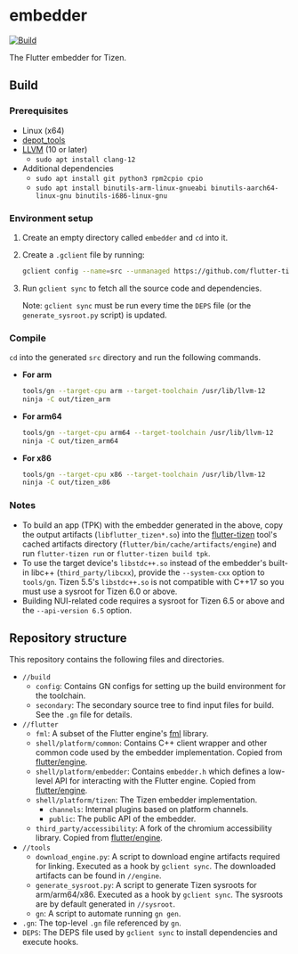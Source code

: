 # embedder

[![Build](https://github.com/flutter-tizen/embedder/workflows/Build/badge.svg)](https://github.com/flutter-tizen/embedder/actions)

The Flutter embedder for Tizen.

## Build

### Prerequisites

- Linux (x64)
- [depot_tools](https://commondatastorage.googleapis.com/chrome-infra-docs/flat/depot_tools/docs/html/depot_tools_tutorial.html#_setting_up)
- [LLVM](https://apt.llvm.org) (10 or later)
  - `sudo apt install clang-12`
- Additional dependencies
  - `sudo apt install git python3 rpm2cpio cpio`
  - `sudo apt install binutils-arm-linux-gnueabi binutils-aarch64-linux-gnu binutils-i686-linux-gnu`

### Environment setup

1. Create an empty directory called `embedder` and `cd` into it.

1. Create a `.gclient` file by running:

   ```sh
   gclient config --name=src --unmanaged https://github.com/flutter-tizen/embedder
   ```

1. Run `gclient sync` to fetch all the source code and dependencies.

   Note: `gclient sync` must be run every time the `DEPS` file (or the `generate_sysroot.py` script) is updated.

### Compile

`cd` into the generated `src` directory and run the following commands.

- **For arm**

  ```sh
  tools/gn --target-cpu arm --target-toolchain /usr/lib/llvm-12
  ninja -C out/tizen_arm
  ```

- **For arm64**

  ```sh
  tools/gn --target-cpu arm64 --target-toolchain /usr/lib/llvm-12
  ninja -C out/tizen_arm64
  ```

- **For x86**

  ```sh
  tools/gn --target-cpu x86 --target-toolchain /usr/lib/llvm-12
  ninja -C out/tizen_x86
  ```

### Notes

- To build an app (TPK) with the embedder generated in the above, copy the output artifacts (`libflutter_tizen*.so`) into the [flutter-tizen](https://github.com/flutter-tizen/flutter-tizen) tool's cached artifacts directory (`flutter/bin/cache/artifacts/engine`) and run `flutter-tizen run` or `flutter-tizen build tpk`.
- To use the target device's `libstdc++.so` instead of the embedder's built-in libc++ (`third_party/libcxx`), provide the `--system-cxx` option to `tools/gn`. Tizen 5.5's `libstdc++.so` is not compatible with C++17 so you must use a sysroot for Tizen 6.0 or above.
- Building NUI-related code requires a sysroot for Tizen 6.5 or above and the `--api-version 6.5` option.

## Repository structure

This repository contains the following files and directories.

- `//build`
  - `config`: Contains GN configs for setting up the build environment for the toolchain.
  - `secondary`: The secondary source tree to find input files for build. See the `.gn` file for details.
- `//flutter`
  - `fml`: A subset of the Flutter engine's [fml](https://github.com/flutter/engine/tree/main/fml) library.
  - `shell/platform/common`: Contains C++ client wrapper and other common code used by the embedder implementation. Copied from [flutter/engine](https://github.com/flutter/engine/tree/main/shell/platform/common).
  - `shell/platform/embedder`: Contains `embedder.h` which defines a low-level API for interacting with the Flutter engine. Copied from [flutter/engine](https://github.com/flutter/engine/tree/main/shell/platform/embedder).
  - `shell/platform/tizen`: The Tizen embedder implementation.
    - `channels`: Internal plugins based on platform channels.
    - `public`: The public API of the embedder.
  - `third_party/accessibility`: A fork of the chromium accessibility library. Copied from [flutter/engine](https://github.com/flutter/engine/tree/main/third_party/accessibility).
- `//tools`
  - `download_engine.py`: A script to download engine artifacts required for linking. Executed as a hook by `gclient sync`. The downloaded artifacts can be found in `//engine`.
  - `generate_sysroot.py`: A script to generate Tizen sysroots for arm/arm64/x86. Executed as a hook by `gclient sync`. The sysroots are by default generated in `//sysroot`.
  - `gn`: A script to automate running `gn gen`.
- `.gn`: The top-level `.gn` file referenced by `gn`.
- `DEPS`: The DEPS file used by `gclient sync` to install dependencies and execute hooks.
